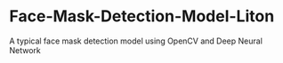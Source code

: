 # Face-Mask-Detection-Model-Liton
A typical face mask detection model using OpenCV and Deep Neural Network
